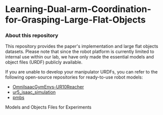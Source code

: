 # Learning-Dual-arm-Coordination-for-Grasping-Large-Flat-Objects
### About this repository

This repository provides the paper's implementation and large flat objects datasets.
Please note that since the robot platform is currently limited to internal use within our lab, we have only made the essential models and object files (URDF) publicly available.

If you are unable to develop your manipulator URDFs, you can refer to the following open-source repositories for ready-to-use robot models:

- [OmniIsaacGymEnvs-UR10Reacher](https://github.com/j3soon/OmniIsaacGymEnvs-UR10Reacher)  
- [ur5_isaac_simulation](https://github.com/caiobarrosv/ur5_isaac_simulation)  
- [pmbs](https://github.com/arc-l/pmbs)

Models and Objects Files for Experiments
